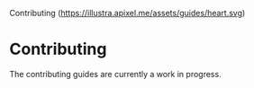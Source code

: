 Contributing (https://illustra.apixel.me/assets/guides/heart.svg)

# Contributing

The contributing guides are currently a work in progress.